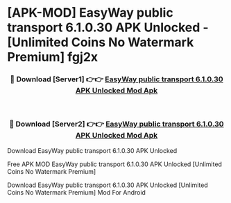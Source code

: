 # [APK-MOD] EasyWay public transport 6.1.0.30 APK Unlocked - [Unlimited Coins No Watermark Premium] fgj2x



<div align="center">
<h3>🔴 Download [Server1] 👉👉 <a href="https://momento.my/?title=EasyWay_public_transport_6.1.0.30_APK_Unlocked">EasyWay public transport 6.1.0.30 APK Unlocked Mod Apk</a></h3><br>

<h3>🔴 Download [Server2] 👉👉 <a href="https://momento.my/?title=EasyWay_public_transport_6.1.0.30_APK_Unlocked">EasyWay public transport 6.1.0.30 APK Unlocked Mod Apk</a></h3>
</div>



Download EasyWay public transport 6.1.0.30 APK Unlocked 

Free APK MOD EasyWay public transport 6.1.0.30 APK Unlocked [Unlimited Coins No Watermark Premium]

Download EasyWay public transport 6.1.0.30 APK Unlocked [Unlimited Coins No Watermark Premium] Mod For Android
